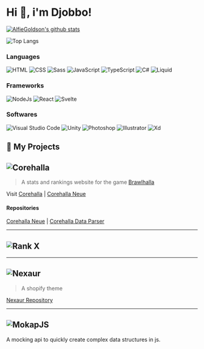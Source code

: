 # Hi 👋, i'm Djobbo!

[![AlfieGoldson's github stats](https://github-readme-stats.vercel.app/api?username=alfiegoldson&count_private=true&show_icons=true)](https://github.com/anuraghazra/github-readme-stats)

![Top Langs](https://github-readme-stats.vercel.app/api/top-langs/?username=alfiegoldson&layout=compact)

### Languages

![HTML](https://img.shields.io/badge/HTML--E34F26?style=for-the-badge&logo=HTML5&logoColor=white)
![CSS](https://img.shields.io/badge/CSS--1572B6?style=for-the-badge&logo=CSS3&logoColor=white)
![Sass](https://img.shields.io/badge/Sass--CC6699?style=for-the-badge&logo=Sass&logoColor=white)
![JavaScript](https://img.shields.io/badge/JavaScript--F7DF1E?style=for-the-badge&logo=JavaScript&logoColor=white)
![TypeScript](https://img.shields.io/badge/TypeScript--007ACC?style=for-the-badge&logo=TypeScript&logoColor=white)
![C#](https://img.shields.io/badge/c%23--239120?style=for-the-badge&logo=c-sharp&logoColor=white)
![Liquid](https://img.shields.io/badge/Liquid--7AB55C?style=for-the-badge&logo=shopify&logoColor=white)

### Frameworks

![NodeJs](https://img.shields.io/badge/Node.js--339933?style=for-the-badge&logo=node.js&logoColor=white)
![React](https://img.shields.io/badge/React--61DAFB?style=for-the-badge&logo=react&logoColor=white)
![Svelte](https://img.shields.io/badge/Svelte--FF3E00?style=for-the-badge&logo=svelte&logoColor=white)

### Softwares

![Visual Studio Code](https://img.shields.io/badge/Visual%20Studio%20Code--007ACC?style=for-the-badge&logo=visual-studio-code&logoColor=white)
![Unity](https://img.shields.io/badge/Unity--000000?style=for-the-badge&logo=unity&logoColor=white)
![Photoshop](https://img.shields.io/badge/Photoshop--31A8FF?style=for-the-badge&logo=adobe-photoshop&logoColor=white)
![Illustrator](https://img.shields.io/badge/Illustrator--FF9A00?style=for-the-badge&logo=adobe-illustrator&logoColor=white)
![Xd](https://img.shields.io/badge/Xd--FF26BE?style=for-the-badge&logo=adobe-xd&logoColor=white)

## 📂 My Projects

## ![Corehalla](https://img.shields.io/badge/-Corehalla-555?style=for-the-badge)

> A stats and rankings website for the game [Brawlhalla](http://brawlhalla.com)

Visit [Corehalla](http://corehalla.com) |
[Corehalla Neue](https://neue.corehalla.com)

#### Repositories

[Corehalla Neue](https://github.com/Corehalla/Corehalla) |
[Corehalla Data Parser](https://github.com/Corehalla/corehalla.js)

---

## ![Rank X](https://img.shields.io/badge/-Rank%20X-555?style=for-the-badge)

---

## ![Nexaur](https://img.shields.io/badge/-Nexaur-555?style=for-the-badge)

> A shopify theme

[Nexaur Repository](https://github.com/AlfieGoldson/Nexaur)

---

## ![MokapJS](https://img.shields.io/badge/-Mokap%20JS-555?style=for-the-badge)

A mocking api to quickly create complex data structures in js.
